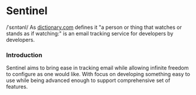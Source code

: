 # Sentinel
/ˈsɛntənl/ As [dictionary.com](https://www.dictionary.com/browse/sentinel) defines it "a person or thing that watches or stands as if watching:"
is an email tracking service for developers by developers.

### Introduction
Sentinel aims to bring ease in tracking email while allowing infinite freedom to configure as one would like. With focus on developing something easy to use while being advanced enough to support comprehensive set of features.
